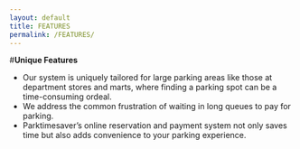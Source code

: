 ```yaml
---
layout: default
title: FEATURES
permalink: /FEATURES/
---
```


#**Unique Features**

 - Our system is uniquely tailored for large parking areas like those at department stores and marts, where finding a parking spot can be a time-consuming ordeal.
 - We address the common frustration of waiting in long queues to pay for parking.
 - Parktimesaver’s online reservation and payment system not only saves time but also adds convenience to your parking experience.

